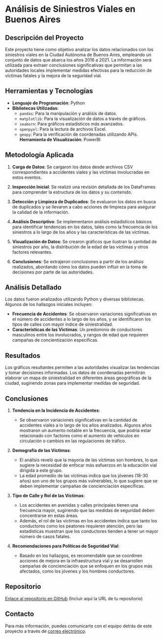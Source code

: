 # Análisis de Siniestros Viales en Buenos Aires

## Descripción del Proyecto

Este proyecto tiene como objetivo analizar los datos relacionados con los siniestros viales en la Ciudad Autónoma de Buenos Aires, empleando un conjunto de datos que abarca los años 2016 a 2021. La información será utilizada para extraer conclusiones significativas que permitan a las autoridades locales implementar medidas efectivas para la reducción de víctimas fatales y la mejora de la seguridad vial.

## Herramientas y Tecnologías

- **Lenguaje de Programación**: Python
- **Bibliotecas Utilizadas**:
  - `pandas`: Para la manipulación y análisis de datos.
  - `matplotlib`: Para la visualización de datos a través de gráficos.
  - `seaborn`: Para gráficos estadísticos más avanzados.
  - `openpyxl`: Para la lectura de archivos Excel.
  - `geopy`: Para la verificación de coordenadas utilizando APIs.
  **Herramienta de Visualización**: PowerBI

## Metodología Aplicada

1. **Carga de Datos**:
   Se cargaron los datos desde archivos CSV correspondientes a accidentes viales y las víctimas involucradas en estos eventos.

2. **Inspección Inicial**:
   Se realizó una revisión detallada de los DataFrames para comprender la estructura de los datos y su contenido.

3. **Detección y Limpieza de Duplicados**:
   Se evaluaron los datos en busca de duplicados y se llevaron a cabo acciones de limpieza para asegurar la calidad de la información.

4. **Análisis Descriptivo**:
   Se implementaron análisis estadísticos básicos para identificar tendencias en los datos, tales como la frecuencia de los siniestros a lo largo de los años y las características de las víctimas.

5. **Visualización de Datos**:
   Se crearon gráficos que ilustran la cantidad de siniestros por año, la distribución de la edad de las víctimas y otros factores relevantes.

6. **Conclusiones**:
   Se extrajeron conclusiones a partir de los análisis realizados, abordando cómo los datos pueden influir en la toma de decisiones por parte de las autoridades.

## Análisis Detallado

Los datos fueron analizados utilizando Python y diversas bibliotecas. Algunos de los hallazgos iniciales incluyen:

- **Frecuencia de Accidentes**: Se observaron variaciones significativas en el número de accidentes a lo largo de los años, y se identificaron los tipos de calles con mayor índice de siniestralidad.
- **Características de las Víctimas**: Un predominio de conductores masculinos entre los involucrados, y rangos de edad que requieren campañas de concientización específicas.

## Resultados

Los gráficos resultantes permiten a las autoridades visualizar las tendencias y tomar decisiones informadas. Los datos de coordenadas permitirán elaborar un mapa de siniestralidad en diferentes áreas geográficas de la ciudad, sugiriendo zonas para implementar medidas de seguridad.

## Conclusiones

1. **Tendencia en la Incidencia de Accidentes**:
   - Se observaron variaciones significativas en la cantidad de accidentes viales a lo largo de los años analizados. Algunos años mostraron un aumento notable en la frecuencia, que podría estar relacionado con factores como el aumento de vehículos en circulación o cambios en las regulaciones de tráfico.

2. **Demografía de las Víctimas**:
   - El análisis reveló que la mayoría de las víctimas son hombres, lo que sugiere la necesidad de enfocar más esfuerzos en la educación vial dirigida a este grupo. 
   - La edad promedio de las víctimas indica que los jóvenes (18-30 años) son uno de los grupos más vulnerables, lo que sugiere que se deben implementar campañas de concienciación específicas.

3. **Tipo de Calle y Rol de las Víctimas**:
   - Los accidentes en avenidas y calles principales tienen una frecuencia mayor, sugiriendo que las medidas de seguridad deben concentrarse en estas áreas.
   - Además, el rol de las víctimas en los accidentes indica que tanto los conductores como los peatones requieren atención, pero las estadísticas muestran que los conductores tienden a tener un mayor número de casos fatales.

4. **Recomendaciones para Políticas de Seguridad Vial**:
   - Basado en los hallazgos, es recomendable que se coordinen acciones de mejora en la infraestructura vial y se desarrollen campañas de concienciación que se enfoquen en los grupos más afectados, como los jóvenes y los hombres conductores.

## Repositorio

[Enlace al repositorio en GitHub](#) (Incluir aquí la URL de tu repositorio)

## Contacto

Para más información, puedes comunicarte con el equipo detrás de este proyecto a través de [correo electrónico](mailto:tucorreo@ejemplo.com).